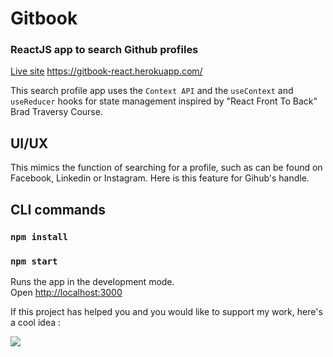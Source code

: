 # Gitbook

### ReactJS app to search Github profiles
[Live site](https://gitbook-react.herokuapp.com)
https://gitbook-react.herokuapp.com/

This search profile app uses the `Context API` and the `useContext` and `useReducer` hooks for state management inspired by "React Front To Back" Brad Traversy Course.

## UI/UX
This mimics the function of searching for a profile, such as can be found on Facebook, Linkedin or Instagram. Here is this feature for Gihub's handle.



## CLI commands

### `npm install`

### `npm start`

Runs the app in the development mode.<br>
Open [http://localhost:3000](http://localhost:3000)


If this project has helped you and you would like to support my work, here's a cool idea :

<a href="https://www.buymeacoffee.com/fion34"><img src="https://img.buymeacoffee.com/button-api/?text=Buy me a coffee&emoji=&slug=fion34&button_colour=FFDD00&font_colour=000000&font_family=Cookie&outline_colour=000000&coffee_colour=ffffff"></a>
